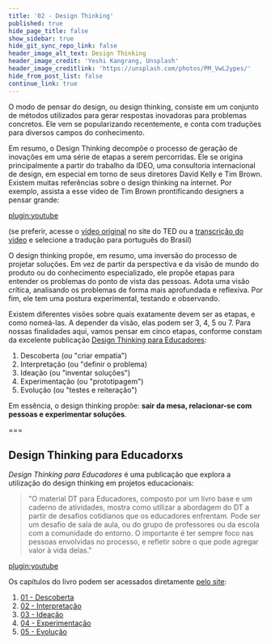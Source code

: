 ```yaml
---
title: '02 - Design Thinking'
published: true
hide_page_title: false
show_sidebar: true
hide_git_sync_repo_link: false
header_image_alt_text: Design Thinking
header_image_credit: 'Yeshi Kangrang, Unsplash'
header_image_creditlink: 'https://unsplash.com/photos/PM_VwL2ypes/'
hide_from_post_list: false
continue_link: true
---
```


O modo de pensar do design, ou design thinking, consiste em um conjunto de métodos utilizados para gerar respostas inovadoras para problemas concretos. Ele vem se popularizando recentemente, e conta com traduções para diversos campos do conhecimento.

Em resumo, o Design Thinking decompõe o processo de geração de inovações em uma série de etapas a serem percorridas. Ele se origina principalmente a partir do trabalho da IDEO, uma consultoria internacional de design, em especial em torno de seus diretores David Kelly e Tim Brown. Existem muitas referências sobre o design thinking na internet. Por exemplo, assista a esse vídeo de Tim Brown prontificando designers a pensar grande:

[plugin:youtube](https://www.youtube.com/watch?v=UAinLaT42xY)

(se preferir, acesse o [vídeo original](https://www.ted.com/talks/tim_brown_designers_think_big) no site do TED ou a [transcrição do vídeo](https://www.ted.com/talks/tim_brown_designers_think_big/transcript) e selecione a tradução para português do Brasil)

O design thinking propõe, em resumo, uma inversão do processo de projetar soluções. Em vez de partir da perspectiva e da visão de mundo do produto ou do conhecimento especializado, ele propõe etapas para entender os problemas do ponto de vista das pessoas. Adota uma visão crítica, analisando os problemas de forma mais aprofundada e reflexiva. Por fim, ele tem uma postura experimental, testando e observando.

Existem diferentes visões sobre quais exatamente devem ser as etapas, e como nomeá-las. A depender da visão, elas podem ser 3, 4, 5 ou 7. Para nossas finalidades aqui, vamos pensar em cinco etapas, conforme constam da excelente publicação [Design Thinking para Educadores](#design-thinking-para-educadores):

1. Descoberta (ou "criar empatia")
2. Interpretação (ou "definir o problema)
3. Ideação (ou "inventar soluções")
4. Experimentação (ou "prototipagem")
5. Evolução (ou "testes e reiteração")

Em essência, o design thinking propõe: __sair da mesa, relacionar-se com pessoas e experimentar soluções__.

===

## Design Thinking para Educadorxs

*Design Thinking para Educadores* é uma publicação que explora a utilização do design thinking em projetos educacionais:

> "O material DT para Educadores, composto por um livro base e um caderno de atividades, mostra como utilizar a abordagem do DT a partir de desafios cotidianos que os educadores enfrentam. Pode ser um desafio de sala de aula, ou do grupo de professores ou da escola com a comunidade do entorno. O importante é ter sempre foco nas pessoas envolvidas no processo, e refletir sobre o que pode agregar valor à vida delas."

[plugin:youtube](https://www.youtube.com/watch?v=ucqyg0w_k40)

Os capítulos do livro podem ser acessados diretamente [pelo site](https://web.archive.org/web/20201201113634/https://www.dtparaeducadores.org.br/site/download-de-capitulos/):

1. [01 - Descoberta](dtedu-01.pdf)
2. [02 - Interpretação](dtedu-02.pdf)
3. [03 - Ideação](dtedu-03.pdf)
4. [04 - Experimentação](dtedu-04.pdf)
5. [05 - Evolução](dtedu-05.pdf)
